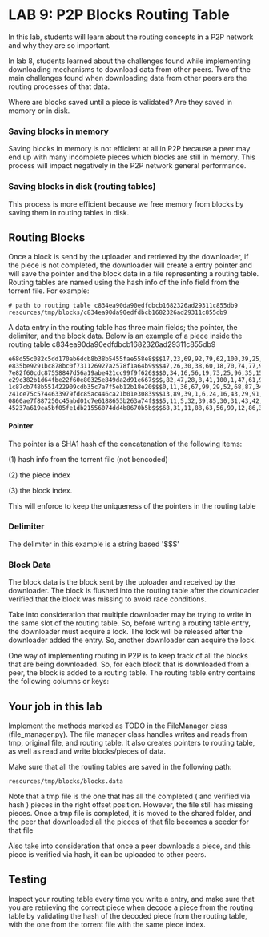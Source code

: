 # LAB 9: P2P Blocks Routing Table

In this lab, students will learn about the routing concepts in a P2P network and why they are so important.

In lab 8, students learned about the challenges found while implementing downloading mechanisms to download data from 
other peers. Two of the main challenges found when downloading data from other peers are the routing 
processes of that data. 

Where are blocks saved until a piece is validated? Are they saved in memory or in disk. 

### Saving blocks in memory

Saving blocks in memory is not efficient at all in P2P because a peer may end up with many incomplete pieces which blocks
are still in memory. This process will impact negatively in the P2P network general performance. 

### Saving blocks in disk (routing tables)

This process is more efficient because we free memory from blocks by saving them in routing tables in disk. 

## Routing Blocks 

Once a block is send by the uploader and retrieved by the downloader, if the piece is not completed, the downloader 
will create a entry pointer and will save the pointer and the block data in a file representing a routing table. Routing
tables are named using the hash info of the info field from the torrent file. For example: 

```
# path to routing table c834ea90da90edfdbcb1682326ad29311c855db9
resources/tmp/blocks/c834ea90da90edfdbcb1682326ad29311c855db9
```

A data entry in the routing table has three main fields; the pointer, the delimiter, and the block data. Below is an
example of a piece inside the routing table c834ea90da90edfdbcb1682326ad29311c855db9

```
e68d55c082c5dd170ab6dcb8b38b5455fae558e8$$$17,23,69,92,79,62,100,39,25,82,78,59,20,58,34,34,69,33,26,30,94,87,33,79,50,62,91,40,35,10,55,14,87,59,91,86,100,4,88,74,47,53,42,16,14,10,34,56,76,33,63,11,2,28,67,47,7,57,7,52,43,53,41,91,85,6,52,37,63,20,50,9,43,67,46,48,15,93,88,32,75,39,50,13,66,58,58,35,64,28,37,88,89,69,13,14,88,70,92,21,54,33,51,90,39,48,74,26,44,25,70,89,26,98,52,69,12,22,50,70,26,83,50,27,90,22,35,76,81,5,40,54,54,56,86,89,77,44,49,68,25,36,23,90,97,94,8,39,30,88,96,37,45,10,14,51,48,89,87,96,44,30,71,91,51,22,29,81,56,50,62,91,63,63,9,79,18,100,100,69,12,67,19,91,10,82,68,73,35,94,48,5,30,32,48,60,56,12,55,6,33,24,41,8,93,40,77,24,27,43,19,5,13,56,46,81,1,6,57,14,70,76,20,51,57,4,83,66,87,24,60,69,95,63,21,11,48,55,4,1,81,34,97,10,6,52,88,34,61,27,88,7,38,39,47,85,85,76,93,31,44,39,55,14,87,69,46,3,99,3,68,84,57,7,36,31,64,79,100,47,24,77,52,62,10,33,95,60,14,82,71,12,65,31,63,52,11,72,72,10,12,8,87,74,12,25,96,78,25,91,82,37,68,83,63,51,8,15,20,10,64,10,49,38,67,68,77,51,86,49,8,44,82,40,83,35,46,94,85,47,94,88,62,10,23,11,68,52,65,43,92,44,79,97,84,41,65,61,37,80,77,3,49,55,81,95,22,65,8,46,11,52,24,6,21,78,100,82,67,17,28,53,10,20,11,13,29,2,85,5,61,27,78,27,60,18,85,83,77,77,17,32,29,12,37,27,98,91,83,12,9,3,61,68,75,34,24,70,26,83,41,63,90,54,77,32,37,17,11,65,64,17,22,74,49,32,15,47,32,33,30,29,3,14,91,82,56,86,85,36,93,83,24,49,94,38,63,66,27,68,33,4,3,84,74,37,51,52,42,81,99,17,49,17,93,18,51,85,5,66,73,73,22,78,39,48,91,46,22,93,29,34,18,73,55,98,44,60,52,87,12,23,75,54,78,28,54,75,70,63,73,14,71,75,78,85,61,38,23,97,72,64,43,81,28,62,73,64,45,97,75,28,83,28,87,17,37,34,54,28,51,33,73,1,82,29,11,5,41,49,48,52,89,37,11,21,47,48,43,81,6,29,80,41,10,71,7,77,88,34,39,17,9,58,46,82,20,81,57,96,28,21,91,99,70,12,99,2,74,73,32,53,49,81,96,25,4,12,26,39,66,8,73,57,89,96,67,71,35,25,68,24,39,2,7,62,87,94,75,88,47,72,22,43,14,7,8,70,87,44,64,46,20,30,12,24,41,26,59,92,6,88,19,43,48,46,5,4,81,78,20,73,23,13,65,25,92,82,49,70,72,46,74,89,19,13,30,20,85,8,51,47,70,55,47,51,26,50,81,59,46,71,50,97,91,93,3,90,4,65,50,36,29,19,69,74,73,31,75,
e835be9291bc878bc0f731126927a2578f1a64b9$$$47,26,30,38,60,18,70,74,77,91,87,22,51,47,17,57,91,49,37,29,35,86,71,93,70,80,34,51,5,23,62,84,42,59,77,85,41,29,92,50,50,17,81,3,46,35,76,65,28,6,59,3,14,23,1,15,33,82,45,64,19,33,11,20,41,24,89,32,21,70,21,89,86,54,83,68,92,98,1,11,99,49,26,7,78,88,92,27,78,46,29,38,41,63,51,75,97,56,45,53,17,32,78,22,63,98,80,2,90,100,64,32,90,37,81,64,66,33,30,76,72,28,95,70,89,42,53,92,20,81,36,4,59,37,60,42,23,75,11,76,53,61,83,82,98,61,66,87,86,75,69,25,86,65,3,93,93,14,23,53,83,5,62,30,45,77,42,70,50,88,15,2,98,29,4,55,36,29,14,97,58,45,17,74,80,86,63,72,73,97,30,85,38,52,15,62,69,22,63,5,74,59,81,48,22,85,75,39,83,16,37,69,35,30,41,1,40,62,48,100,32,100,55,33,10,94,93,68,66,66,46,5,63,43,40,58,15,45,80,69,20,41,72,48,90,73,21,44,30,37,75,21,96,69,8,54,93,34,95,3,38,38,16,48,34,39,51,47,57,96,62,20,9,9,41,94,86,68,31,98,79,89,7,40,80,78,79,73,24,76,47,4,90,51,48,17,45,69,31,95,48,20,8,94,68,80,58,92,1,15,71,63,93,80,25,74,97,53,66,60,63,44,11,89,53,22,1,75,21,56,78,11,25,70,30,50,76,100,50,99,51,73,24,97,2,34,18,85,95,47,18,75,48,100,28,100,15,15,99,63,50,70,42,99,13,14,88,24,80,63,30,51,49,61,64,26,19,2,41,50,36,37,60,31,58,2,33,48,35,73,94,78,12,71,83,94,60,41,30,95,40,33,78,100,81,70,86,59,57,59,95,21,96,83,48,19,51,63,17,3,73,64,62,88,90,19,84,7,10,41,68,38,57,100,81,32,7,20,93,52,37,84,73,13,21,99,90,58,6,51,55,92,95,13,1,18,98,91,47,27,54,28,60,28,56,88,76,93,80,19,98,86,61,69,28,90,96,96,96,10,43,90,77,32,1,57,50,73,6,51,38,42,23,60,45,29,46,7,52,3,94,80,91,99,84,24,6,78,67,29,7,8,52,1,14,73,20,76,12,35,72,34,30,12,61,86,72,29,35,52,59,86,45,31,15,11,37,97,6,67,78,17,46,62,92,41,78,87,35,55,100,98,70,84,81,62,38,92,85,69,20,42,69,78,26,87,10,23,60,92,97,50,70,75,43,68,99,92,28,51,76,19,82,76,36,5,18,31,40,83,6,9,34,17,50,55,29,13,60,7,80,15,70,49,82,6,87,1,71,36,55,88,32,95,61,42,99,64,49,36,99,55,70,93,74,64,97,38,89,50,18,53,4,2,42,77,18,15,57,8,57,88,65,97,45,57,36,54,36,7,90,93,10,6,53,54,71,5,57,23,30,35,28,28,49,81,92,81,23,84,72,89,22,13,82,38,14,89,15,99,9,33,14,50,76,36,66,9,55,18,32,76,48,76,23,85,97,18,6
7e82f60cdc87558847d56a19abe421cc99f9f626$$$0,34,16,56,19,73,25,96,35,15,83,31,100,29,26,73,14,89,41,88,32,100,58,14,67,66,7,27,27,74,83,95,69,98,35,94,10,83,56,5,82,5,40,50,20,21,84,29,94,29,64,77,25,29,7,48,9,59,66,20,24,15,96,74,10,35,43,49,8,1,1,2,6,90,100,89,54,16,43,22,66,93,63,58,4,29,65,91,69,43,18,92,40,72,38,90,54,99,38,87,83,13,65,45,53,36,100,40,78,93,72,100,85,92,11,89,100,34,50,31,36,24,61,70,85,84,76,31,26,64,31,43,41,62,12,43,43,66,71,1,17,15,27,45,76,65,1,23,1,91,10,35,5,50,83,55,10,98,58,48,5,41,29,26,81,80,73,98,20,92,34,48,25,19,10,54,15,31,60,99,93,58,77,40,55,99,79,54,30,59,21,52,84,30,73,51,25,24,68,100,78,39,65,97,51,69,49,9,94,100,37,67,91,54,69,12,39,2,75,27,53,7,63,38,62,59,98,25,73,92,98,12,20,14,83,85,54,50,66,25,33,6,29,7,31,95,81,25,27,37,98,67,76,26,16,1,89,57,45,52,36,47,45,7,100,86,9,28,90,43,69,90,89,86,96,82,56,73,15,11,57,38,35,1,95,1,66,77,47,15,77,5,92,14,50,97,98,3,52,13,54,21,19,72,8,82,4,83,55,34,5,29,43,92,54,29,75,24,84,71,86,86,69,7,19,94,94,3,71,12,63,55,96,35,29,32,67,98,58,18,2,90,80,11,89,49,7,71,33,15,10,21,89,65,97,81,52,45,51,33,43,34,12,93,81,24,46,95,66,72,67,80,45,25,18,19,59,9,93,67,89,88,34,36,2,13,90,9,17,79,65,92,69,23,36,56,40,6,52,30,13,8,93,64,95,53,44,83,56,35,6,73,21,30,39,79,79,58,90,66,89,26,75,97,38,94,16,58,50,2,52,84,48,18,40,71,66,55,13,50,56,38,46,19,93,29,41,24,6,44,77,53,24,25,73,36,52,27,14,70,9,35,84,34,67,29,21,48,18,68,42,13,46,85,7,55,85,12,85,51,38,54,99,10,23,66,17,18,40,42,45,18,50,66,13,85,88,95,63,21,41,63,30,50,25,83,33,66,97,33,48,22,2,80,61,34,61,64,70,74,53,55,16,56,35,3,50,86,12,79,99,66,53,67,12,46,6,84,57,70,57,74,85,93,27,72,26,60,51,93,93,55,86,96,83,76,94,44,50,98,23,35,91,71,40,76,14,28,78,65,90,88,96,88,95,2,38,26,80,67,78,44,61,64,92,14,85,79,50,98,41,74,95,66,35,35,95,10,46,67,71,37,14,96,36,64,23,3,67,59,95,37,60,39,49,3,17,43,4,86,80,42,25,95,25,79,14,58,11,65,83,13,83,17,15,45,42,32,76,70,44,21,66,36,83,78,24,46,23,56,87,23,68,48,19,16,75,9,19,71,78,2,88,90,8,32,15,75,80,80,92,39,91,88,46,53,67,38,13,23,39,77,1,25,89,49,61,68,55,55,13,52,20,33,29,14,24,99,54
e29c382b1d64fbe22f60e80325e849da2d91e667$$$,82,47,28,8,41,100,1,47,61,96,4,78,38,96,82,50,31,89,78,57,70,92,73,85,89,42,44,36,87,88,16,62,88,10,3,88,53,21,78,52,39,86,57,62,94,95,60,25,91,98,47,93,96,52,82,27,24,22,21,46,4,86,44,93,62,6,70,45,46,21,78,79,2,20,82,55,52,51,62,17,64,32,91,94,59,56,34,2,38,9,5,91,36,88,100,36,43,55,67,26,58,67,37,63,9,15,49,14,95,74,8,59,29,30,59,38,41,33,92,52,33,61,49,79,31,65,26,93,18,43,1,97,53,71,51,96,73,53,5,12,33,31,86,34,87,87,73,22,38,74,71,78,44,98,17,11,90,9,89,37,97,7,41,79,16,57,37,71,41,53,33,45,7,37,4,13,80,16,20,89,67,29,89,69,45,88,70,96,56,7,46,35,40,91,70,91,22,100,38,95,91,5,40,59,31,29,38,55,88,1,28,95,71,91,79,2,96,54,2,1,81,27,39,49,95,12,45,44,51,81,8,2,87,39,96,39,44,74,31,42,58,91,68,44,89,39,18,88,73,9,58,94,11,60,59,1,75,88,3,42,77,11,36,36,51,60,1,19,89,52,91,74,6,76,34,62,36,59,8,100,45,10,12,28,39,64,38,26,46,81,86,32,91,75,58,35,6,17,21,53,7,79,37,96,46,10,64,45,37,18,75,26,37,53,17,18,85,69,11,74,62,100,6,61,11,45,1,79,19,45,32,6,60,9,40,87,99,8,23,30,67,32,28,25,33,68,12,55,40,88,7,12,8,24,25,86,25,14,19,45,25,28,43,10,63,59,20,84,25,95,38,57,56,77,27,99,63,73,15,15,36,80,7,66,85,74,87,84,11,95,60,29,54,41,27,33,51,32,38,69,33,35,89,45,100,89,18,66,43,12,65,6,82,31,33,73,11,16,59,20,99,44,21,67,23,21,26,19,50,57,38,77,20,99,56,59,25,20,71,52,90,64,46,8,25,76,5,66,57,10,14,20,8,46,42,24,54,3,70,41,89,18,84,87,86,22,20,100,65,74,84,85,84,35,65,53,80,43,25,67,1,83,39,87,25,29,82,91,38,95,66,19,7,12,50,22,76,99,16,72,98,100,4,5,17,10,13,97,79,40,33,21,23,61,81,34,57,38,36,36,31,16,3,59,12,91,10,30,95,66,52,77,86,68,94,77,84,3,78,29,93,60,91,31,7,11,7,63,24,31,34,78,2,66,23,50,26,34,71,89,59,20,66,98,80,99,29,25,62,56,39,80,74,35,34,36,93,55,16,49,33,51,77,2,4,72,14,85,86,98,12,70,11,27,56,98,22,83,43,57,26,38,16,63,68,3,48,93,33,84,57,74,84,5,65,3,1,53,69,42,33,8,63,44,78,69,49,2,18,40,85,26,59,1,100,10,47,23,28,99,97,49,2,72,61,23,52,77,21,71,57,87,49,22,96,40,90,79,41,14,14,82,46,71,97,25,36,47,15,4,47,15,81,49,23,24,55,29,95,24,60,96,72,37,93,28,46,42,38,10,72,100,24,12,90,95,68,24,88,64,32,9
1c87cb748b551422909cdb35c7a7f5eb12b18e20$$$0,11,36,67,99,29,52,68,87,34,16,9,53,90,43,76,26,53,47,3,98,84,13,77,23,49,30,67,46,60,21,7,47,31,55,88,97,96,72,57,56,64,69,47,95,98,34,39,42,32,50,12,55,1,86,16,34,28,35,19,27,94,47,18,13,70,84,41,62,70,52,55,32,38,78,41,45,41,88,71,19,58,1,75,61,93,57,3,30,72,75,89,40,24,84,98,47,15,57,2,81,58,16,25,86,60,59,14,73,36,54,25,41,90,87,42,82,76,77,91,34,45,43,74,5,15,14,40,44,24,96,96,20,83,59,2,94,10,54,33,39,1,3,82,46,94,76,46,82,82,38,93,86,70,59,33,86,49,35,77,46,91,63,68,48,44,10,65,69,61,46,51,69,57,37,7,57,27,100,63,76,64,86,20,56,78,8,19,48,96,22,83,19,94,66,4,26,30,5,93,70,29,27,72,100,40,17,50,7,100,91,59,63,82,63,17,54,23,61,33,11,39,34,38,33,57,56,53,4,35,5,51,31,7,85,73,53,90,59,48,91,7,56,54,2,18,19,66,91,5,32,82,54,83,6,23,94,95,80,9,84,36,26,67,53,44,44,52,86,47,41,66,96,44,17,71,76,70,66,94,20,55,20,67,23,6,90,79,95,75,20,84,97,68,16,34,24,96,20,26,62,25,80,43,71,80,67,10,93,79,96,33,37,28,82,67,83,11,77,86,6,55,93,39,42,60,39,97,98,31,29,55,5,95,22,71,69,26,13,93,71,30,40,2,64,67,97,59,75,12,72,23,89,47,34,19,35,72,11,79,3,4,9,25,70,43,4,81,30,49,28,46,70,92,98,31,82,66,59,26,23,14,47,32,55,53,34,33,24,93,42,84,10,78,5,44,93,37,25,69,36,96,82,48,3,29,98,8,55,6,61,9,40,44,48,70,39,25,79,43,16,35,28,35,27,30,57,10,73,70,84,17,8,53,94,17,87,50,40,73,4,91,3,45,87,60,82,68,20,95,26,98,70,90,47,93,57,90,55,83,14,15,41,67,76,11,54,62,89,29,57,27,68,54,100,44,28,14,50,68,59,37,85,80,94,89,14,18,81,70,93,31,8,53,32,80,83,79,71,72,97,64,67,97,13,72,9,60,38,7,73,81,88,96,44,90,18,15,30,98,7,26,98,84,85,8,15,49,77,99,93,74,90,13,46,7,33,41,56,96,13,77,55,11,3,44,92,44,66,24,93,27,35,10,55,57,91,65,67,3,24,1,42,24,43,58,78,10,99,60,83,100,28,93,39,2,19,8,89,19,1,19,9,58,96,55,97,83,37,93,7,61,10,66,32,73,14,49,43,29,99,85,90,5,97,81,5,61,32,22,36,100,80,28,55,85,10,47,10,13,83,37,82,75,71,36,4,56,80,85,70,55,22,83,8,50,78,46,53,89,29,55,88,81,70,41,49,21,10,38,86,31,85,38,69,29,9,17,30,63,49,65,32,48,36,58,60,47,90,39,39,99,18,62,68,65,77,46,72,98,87,36,97,32,78,5,41,22,36,38,47,38,18,77,11,10,13,78,50,39,67,
241ce75c5744633979fdc85ac446ca21b01e3083$$$13,89,39,1,6,24,16,43,29,91,51,4,41,24,17,30,20,54,6,98,4,55,47,17,61,91,46,45,73,43,87,22,25,60,97,63,7,90,19,48,70,40,46,29,60,93,47,19,95,94,12,36,2,43,84,87,8,38,6,8,40,76,61,56,26,97,22,18,64,86,84,82,99,1,76,37,64,78,17,92,62,45,31,26,1,89,41,53,36,98,15,13,3,60,56,72,98,19,15,51,1,22,55,25,54,42,100,32,26,7,94,41,21,22,81,47,5,72,21,31,93,79,74,8,100,5,11,34,83,8,44,28,86,46,75,91,100,53,64,36,1,28,65,60,5,15,27,37,3,67,11,17,48,64,65,74,15,45,55,32,49,29,26,12,73,88,43,89,48,42,54,1,86,94,52,29,18,8,92,78,66,61,94,27,3,97,12,58,30,81,52,91,60,52,32,26,23,58,37,39,25,29,30,85,22,93,45,67,91,5,16,60,49,31,33,15,94,100,56,10,37,27,82,87,73,4,62,31,40,32,25,10,63,99,97,52,81,100,94,15,95,28,12,81,33,59,85,30,14,67,81,55,63,72,6,9,45,16,42,62,91,90,36,12,27,50,56,38,85,86,19,95,87,31,61,25,73,10,85,63,20,93,56,66,50,43,84,25,66,17,88,63,39,56,34,7,61,7,92,38,16,30,81,89,10,72,15,75,92,33,67,35,72,69,27,78,53,92,67,90,98,11,98,83,62,72,34,83,77,26,43,59,64,100,70,2,21,16,32,4,75,36,54,64,48,20,25,96,97,72,38,70,48,95,3,81,81,86,36,35,64,62,100,98,52,38,61,40,78,86,16,3,9,84,78,78,91,10,24,50,46,51,42,97,37,77,51,85,81,73,94,17,35,36,93,82,11,6,74,73,51,47,98,82,23,69,77,12,36,82,19,36,29,99,50,43,11,25,57,55,32,61,100,98,95,53,12,34,28,44,12,19,98,42,19,12,84,97,19,47,67,75,46,16,86,28,19,28,45,10,67,6,10,3,14,90,52,31,3,2,39,85,98,1,55,54,47,43,75,59,1,27,57,64,25,94,65,99,85,42,89,94,5,41,17,44,92,83,39,76,13,13,5,79,94,34,4,31,2,54,43,9,79,28,29,93,57,52,40,72,54,9,8,6,32,31,95,40,80,44,94,64,96,88,28,83,18,86,46,21,21,89,27,28,71,5,10,17,20,70,83,46,21,54,59,54,78,12,50,65,91,27,34,77,74,89,42,51,38,60,50,84,18,16,48,4,88,76,3,39,38,95,51,20,89,20,71,39,94,30,59,80,50,53,97,40,69,20,60,92,70,62,16,12,92,80,89,80,42,3,48,68,48,4,34,54,22,86,59,3,79,99,93,83,32,97,80,15,66,59,87,35,52,81,6,14,27,75,32,35,85,1,7,54,28,5,13,50,89,36,30,65,21,15,20,18,57,33,36,96,72,54,80,53,20,54,98,28,45,5,85,28,17,43,35,57,34,43,82,34,46,27,39,5,12,70,29,75,80,7,78,56,94,37,97,95,58,54,93,83,48,75,63,68,27,95,74,92,94,41,77,5
0860ae7f887250c45abd01c7e6188653b263a74f$$$5,11,5,32,39,85,30,31,43,42,56,32,3,9,10,72,85,59,51,61,92,4,67,71,58,8,44,32,96,11,37,70,83,72,28,32,25,21,20,75,53,17,54,98,85,64,51,89,22,48,100,33,1,38,35,28,55,4,66,91,91,27,71,74,37,92,34,19,73,75,58,52,72,10,7,70,97,62,85,76,43,25,8,25,55,63,3,93,9,24,74,96,51,84,57,7,92,48,12,52,88,73,3,7,99,63,77,58,49,74,77,6,2,69,19,26,39,1,73,45,25,95,12,71,72,61,6,69,34,65,21,83,6,33,57,40,96,8,54,59,30,45,92,14,96,54,79,1,22,63,29,52,84,83,33,19,52,4,41,83,84,78,11,14,72,50,72,17,32,22,48,45,25,23,80,15,12,34,28,60,77,12,64,100,8,43,13,48,59,21,54,39,70,99,94,49,7,11,19,67,59,36,48,98,47,78,22,52,29,43,63,57,14,79,97,9,77,49,59,81,29,83,62,10,75,14,18,84,17,73,56,92,97,45,81,50,5,52,99,29,31,53,29,35,73,74,14,9,80,48,49,94,30,88,3,72,25,67,86,92,97,63,59,62,59,72,48,83,92,90,33,85,79,55,85,11,46,37,96,6,36,94,59,34,72,24,26,87,58,92,78,51,66,52,55,21,77,29,67,29,16,9,42,49,90,96,96,14,53,96,73,2,33,1,39,66,82,99,29,98,34,30,27,64,3,47,20,81,75,34,73,28,36,45,65,39,84,36,98,46,37,56,64,15,44,87,62,5,13,75,87,86,18,83,90,23,21,56,67,24,35,30,42,93,59,36,13,37,31,72,92,9,32,100,52,39,67,27,18,72,33,63,27,37,13,60,71,60,30,70,13,97,19,56,71,22,28,91,77,11,66,64,10,51,37,17,31,15,29,3,1,33,37,19,96,70,64,66,47,51,40,17,30,9,77,13,69,23,77,84,66,14,6,42,8,78,61,47,89,41,18,62,21,68,44,9,71,79,6,74,38,99,62,41,74,20,13,96,19,95,76,40,9,25,34,17,36,87,86,52,82,86,91,64,18,20,17,74,68,32,92,39,88,74,42,45,100,46,41,14,48,4,42,49,77,76,89,54,29,58,91,96,19,53,96,52,5,74,65,55,91,86,58,3,85,35,89,61,52,38,89,69,54,28,45,66,74,12,16,72,78,78,95,63,53,37,69,97,98,17,72,29,78,59,71,40,88,96,47,84,46,83,9,38,59,91,73,41,47,43,24,96,22,16,67,77,83,35,59,78,92,24,5,1,85,16,14,83,4,91,53,33,17,85,17,100,14,71,94,35,66,25,11,30,21,29,51,62,48,53,16,26,18,29,51,4,77,19,54,3,63,76,39,79,71,64,51,74,21,94,78,67,25,32,87,88,51,28,53,1,53,67,8,8,39,28,32,54,48,79,44,66,45,23,26,95,95,34,56,4,17,98,21,50,5,65,71,54,70,64,51,40,74,70,10,79,35,49,46,26,44,81,13,35,6,59,55,78,66,95,85,43,75,94,17,50,65,45,82,85,20,82,67,87,92,88,8,67,27,71,94,
45237a619ea5bf05fe1db21556074dd4b8670b5b$$$68,31,11,88,63,56,99,12,86,31,14,32,96,59,83,45,36,95,44,5,49,94,94,55,58,14,72,87,30,85,10,23,42,48,51,1,20,41,16,94,54,77,16,70,60,2,81,94,62,95,100,55,13,35,11,57,16,25,59,31,42,80,34,64,14,21,79,33,13,62,12,66,25,71,56,36,19,38,96,8,31,15,69,8,55,8,8,71,62,17,17,100,57,18,70,83,51,48,36,39,45,13,21,57,53,2,12,14,35,55,13,72,93,22,67,39,30,96,41,91,13,52,48,29,100,12,30,17,82,51,3,11,65,54,15,50,27,76,54,57,100,4,31,7,23,30,45,18,66,74,90,57,30,12,86,98,33,50,20,44,59,7,36,24,54,93,45,11,67,21,37,19,84,25,9,16,39,56,48,21,8,8,71,77,47,69,41,28,47,90,82,21,90,30,16,20,1,15,80,7,36,52,65,26,34,34,59,39,93,35,14,93,84,27,57,58,33,52,53,40,36,49,13,56,63,44,57,69,24,12,82,71,31,36,78,45,79,24,58,55,11,64,63,31,40,26,79,9,64,28,79,49,93,30,14,61,41,2,32,76,72,64,83,56,86,16,20,1,86,29,99,90,95,10,11,18,81,33,30,57,30,80,91,21,86,34,22,29,58,98,50,61,73,20,94,21,50,47,25,94,12,99,61,77,79,40,80,66,81,17,49,31,42,10,19,54,58,14,68,90,81,24,55,84,66,28,15,25,87,77,73,60,22,40,23,27,56,15,45,32,4,59,18,58,84,21,89,36,9,10,20,97,71,23,77,47,80,70,83,44,43,50,83,29,90,67,90,41,37,12,56,25,99,52,24,33,64,35,20,15,96,33,52,94,5,80,3,37,94,39,14,95,36,49,65,34,70,18,75,35,3,2,12,88,92,80,42,95,5,95,6,57,22,23,92,2,15,13,1,48,44,27,90,88,18,59,3,12,54,81,78,18,83,64,7,81,64,17,86,74,33,89,58,10,41,57,6,95,70,6,61,42,13,53,29,78,52,83,15,57,95,87,29,67,15,52,25,27,23,6,72,58,16,65,40,49,47,37,58,99,78,38,97,92,62,100,15,54,70,56,30,67,21,11,32,62,43,90,8,70,57,57,59,19,92,75,56,43,86,24,100,69,41,51,57,64,56,97,1,17,37,31,43,42,8,43,62,21,97,37,73,86,87,32,93,57,45,97,33,93,47,47,40,97,22,20,96,76,25,3,69,6,3,59,91,71,54,61,71,93,4,66,8,12,1,40,36,12,81,96,53,91,80,63,48,95,65,60,64,2,9,42,76,8,61,31,8,81,98,79,49,45,85,13,5,27,82,20,96,94,42,56,88,52,89,100,33,14,24,28,48,53,54,37,41,13,83,24,96,66,55,100,87,17,80,53,82,50,23,44,36,70,20,56,82,72,55,33,57,28,59,77,30,91,90,96,35,56,74,11,78,76,85,34,97,65,66,30,38,92,35,96,95,78,19,19,25,50,32,58,22,63,26,92,9,40,48,99,98,7,2,67,68,99,82,31,37,68,97,24,97,20,37,77,80,99,9,93

``` 

#### Pointer 

The pointer is a SHA1 hash of the concatenation of the following items: 

   (1) hash info from the torrent file (not bencoded)
   
   (2) the piece index 
   
   (3) the block index. 
   
This will enforce to keep the uniqueness of the pointers in the routing table 

### Delimiter

The delimiter in this example is a string based '$$$' 

### Block Data

The block data is the block sent by the uploader and received by the downloader. The block is flushed into the routing
table after the downloader verified that the block was missing to avoid race conditions. 

Take into consideration that multiple downloader may be trying to write in the same slot of the routing table. So, 
before writing a routing table entry, the downloader must acquire a lock. The lock will be released after the downloader
added the entry. So, another downloader can acquire the lock. 
 

One way of implementing routing in P2P is to keep track of all the blocks that are being downloaded. So, for each block 
that is downloaded from a peer, the block is added to a routing table. The routing table entry contains the following 
columns or keys:

## Your job in this lab 

Implement the methods marked as TODO in the FileManager class (file_manager.py). The file manager class handles writes 
and reads from tmp, original file, and routing table. It also creates pointers to routing table, as well as read and write 
blocks/pieces of data. 

Make sure that all the routing tables are saved in the following path: 

```
resources/tmp/blocks/blocks.data
```

Note that a tmp file is the one that has all the completed ( and verified via hash ) pieces in the right offset position. 
However, the file still has missing pieces. Once a tmp file is completed, it is moved to the shared folder, 
and the peer that downloaded all the pieces of that file becomes a seeder for that file  

Also take into consideration that once a peer downloads a piece, and this piece is verified via hash, it can be uploaded
to other peers.



## Testing 

Inspect your routing table every time you write a entry, and make sure that you are retrieving the correct piece when
decode a piece from the routing table by validating the hash of the decoded piece from the routing table, with the 
one from the torrent file with the same piece index. 




 









